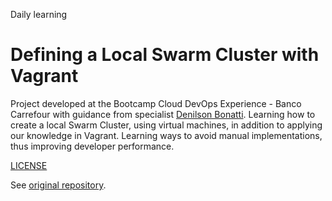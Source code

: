 Daily learning

# Defining a Local Swarm Cluster with Vagrant

Project developed at the Bootcamp Cloud DevOps Experience - Banco Carrefour with guidance from specialist [Denilson Bonatti](https://github.com/denilsonbonatti "Denilson Bonatti").
Learning how to create a local Swarm Cluster, using virtual machines, in addition to applying our knowledge in Vagrant.
Learning ways to avoid manual implementations, thus improving developer performance.

[LICENSE](/LICENSE)

See [original repository](https://github.com/denilsonbonatti/docker-projeto2-cluster).
